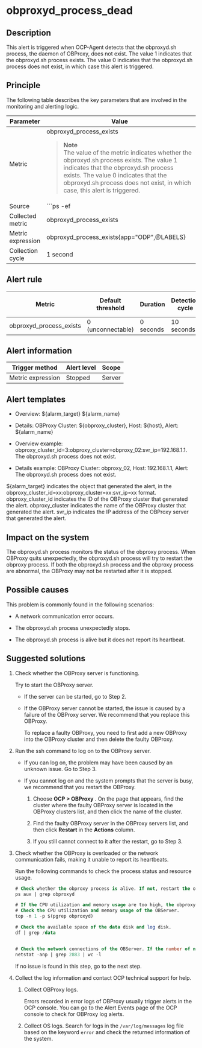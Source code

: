 obproxyd_process_dead
==========================================

Description
--------------------------------

This alert is triggered when OCP-Agent detects that the obproxyd.sh process, the daemon of OBProxy, does not exist. The value 1 indicates that the obproxyd.sh process exists. The value 0 indicates that the obproxyd.sh process does not exist, in which case this alert is triggered.

Principle
------------------------------

The following table describes the key parameters that are involved in the monitoring and alerting logic.

|     Parameter     |                                                                                                                                                       Value                                                                                                                                                       |
|-------------------|-------------------------------------------------------------------------------------------------------------------------------------------------------------------------------------------------------------------------------------------------------------------------------------------------------------------|
| Metric            | obproxyd_process_exists <blockquote>**Note** <br> The value of the metric indicates whether the obproxyd.sh process exists. The value 1 indicates that the obproxyd.sh process exists. The value 0 indicates that the obproxyd.sh process does not exist, in which case, this alert is triggered.</blockquote> |
| Source            | ```ps -ef|grep -w obproxyd.sh|grep -v grep|wc -l```  <blockquote>**Note** <br> The metric source of this alert is special. OCP-Agent runs the preceding Linux command to verify whether the daemon of OBProxy exists.        </blockquote>                                                 |
| Collected metric  | obproxyd_process_exists                                                                                                                                                                                                                                                                                           |
| Metric expression | obproxyd_process_exists{app="ODP",@LABELS}                                                                                                                                                                                                                                                                        |
| Collection cycle  | 1 second                                                                                                                                                                                                                                                                                                          |

Alert rule
-------------------------------

|         Metric          | Default threshold | Duration  | Detection cycle | Time before clearance |
|-------------------------|-------------------|-----------|-----------------|-----------------------|
| obproxyd_process_exists | 0 (unconnectable) | 0 seconds | 10 seconds      | 5 minutes             |

Alert information
--------------------------------------

|  Trigger method   | Alert level | Scope  |
|-------------------|-------------|--------|
| Metric expression | Stopped     | Server |

Alert templates
------------------------------------

* Overview: ${alarm_target} ${alarm_name}

* Details: OBProxy Cluster: ${obproxy_cluster}, Host: ${host}, Alert: ${alarm_name}

* Overview example: obproxy_cluster_id=3:obproxy_cluster=obproxy_02:svr_ip=192.168.1.1. The obproxyd.sh process does not exist.

* Details example: OBProxy Cluster: obproxy_02, Host: 192.168.1.1, Alert: The obproxyd.sh process does not exist.

\${alarm_target} indicates the object that generated the alert, in the obproxy_cluster_id=xx:obproxy_cluster=xx:svr_ip=xx format. obproxy_cluster_id indicates the ID of the OBProxy cluster that generated the alert. obproxy_cluster indicates the name of the OBProxy cluster that generated the alert. svr_ip indicates the IP address of the OBProxy server that generated the alert.

Impact on the system
-----------------------------------------

The obproxyd.sh process monitors the status of the obproxy process. When OBProxy quits unexpectedly, the obproxyd.sh process will try to restart the obproxy process. If both the obproxyd.sh process and the obproxy process are abnormal, the OBProxy may not be restarted after it is stopped.

Possible causes
------------------------------------

This problem is commonly found in the following scenarios:

* A network communication error occurs.

* The obproxyd.sh process unexpectedly stops.

* The obproxyd.sh process is alive but it does not report its heartbeat.

**Suggested solutions**
--------------------------------------------

1. Check whether the OBProxy server is functioning.

   Try to start the OBProxy server.
   * If the server can be started, go to Step 2.

   * If the OBProxy server cannot be started, the issue is caused by a failure of the OBProxy server. We recommend that you replace this OBProxy.

     To replace a faulty OBProxy, you need to first add a new OBProxy into the OBProxy cluster and then delete the faulty OBProxy.

2. Run the ssh command to log on to the OBProxy server.

   * If you can log on, the problem may have been caused by an unknown issue. Go to Step 3.

   * If you cannot log on and the system prompts that the server is busy, we recommend that you restart the OBProxy.

     1. Choose **OCP \> OBProxy** . On the page that appears, find the cluster where the faulty OBProxy server is located in the OBProxy clusters list, and then click the name of the cluster.

     2. Find the faulty OBProxy server in the OBProxy servers list, and then click **Restart** in the **Actions** column.

     3. If you still cannot connect to it after the restart, go to Step 3.

3. Check whether the OBProxy is overloaded or the network communication fails, making it unable to report its heartbeats.

   Run the following commands to check the process status and resource usage.

   ```sql
   # Check whether the obproxy process is alive. If not, restart the obproxy process. 
   ps aux | grep obproxyd
   
   # If the CPU utilization and memory usage are too high, the obproxy process may not be able to provide services. 
   # Check the CPU utilization and memory usage of the OBServer. 
   top -n 1 -p $(pgrep obproxyd)
   
   # Check the available space of the data disk and log disk. 
   df | grep /data
   
   
   # Check the network connections of the OBServer. If the number of network connections is 0, a network failure may have occurred. 
   netstat -anp | grep 2883 | wc -l
   ```

   If no issue is found in this step, go to the next step.

4. Collect the log information and contact OCP technical support for help.

   1. Collect OBProxy logs.

      Errors recorded in error logs of OBProxy usually trigger alerts in the OCP console. You can go to the Alert Events page of the OCP console to check for OBProxy log alerts.

   2. Collect OS logs. Search for logs in the `/var/log/messages` log file based on the keyword `error` and check the returned information of the system.
